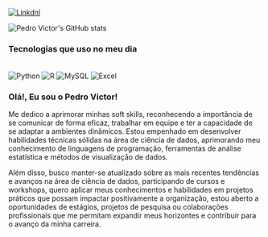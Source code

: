 [![Linkdnl](https://img.shields.io/badge/LinkedIn-0077B5?style=for-the-badge&logo=linkedin&logoColor=white)](https://www.linkedin.com/in/pedro-victor-do-nascimento-thaumaturgo-81b6461b3/)

![Pedro Victor's GitHub stats](https://github-readme-stats.vercel.app/api?username=Pedro-Victor-nt&show_icons=true&theme=onedark)

### Tecnologias que uso no meu dia
<div style='display': inline_block"><br/>
 <img align='center' alt='Python' src = 'https://img.shields.io/badge/Python-3776AB?style=for-the-badge&logo=python&logoColor=white' />
  <img align='center' alt='R' src = 'https://img.shields.io/badge/R-276DC3?style=for-the-badge&logo=r&logoColor=white' />
  <img align='center' alt='MySQL' src = 'https://img.shields.io/badge/MySQL-00000F?style=for-the-badge&logo=mysql&logoColor=white' />
  <img align='center' alt='Excel' src = 'https://img.shields.io/badge/Microsoft_Excel-217346?style=for-the-badge&logo=microsoft-excel&logoColor=white' />
  
### Olá!, Eu sou o Pedro Victor! 

Me dedico a aprimorar minhas soft skills, reconhecendo a importância de se comunicar de forma eficaz, trabalhar em equipe e ter a capacidade de se adaptar a ambientes dinâmicos.
Estou empenhado em desenvolver habilidades técnicas sólidas na área de ciência de dados, aprimorando meu conhecimento de linguagens de programação, ferramentas de análise estatística e métodos de visualização de dados. 

Além disso, busco manter-se atualizado sobre as mais recentes tendências e avanços na área de ciência de dados, participando de cursos e workshops, quero aplicar meus conhecimentos e habilidades em projetos práticos que possam impactar positivamente a organização, estou aberto a oportunidades de estágios, projetos de pesquisa ou colaborações profissionais que me permitam expandir meus horizontes e contribuir para o avanço da minha carreira.
